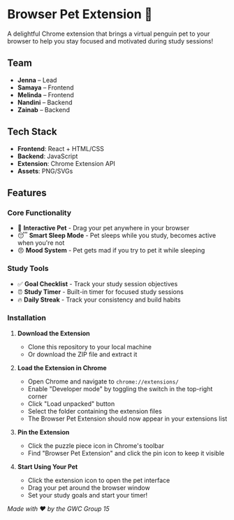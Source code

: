 # Browser Pet Extension 🐧

A delightful Chrome extension that brings a virtual penguin pet to your browser to help you stay focused and motivated during study sessions!

## Team

- **Jenna** – Lead
- **Samaya** – Frontend
- **Melinda** – Frontend
- **Nandini** – Backend
- **Zainab** – Backend

## Tech Stack

- **Frontend**: React + HTML/CSS
- **Backend**: JavaScript
- **Extension**: Chrome Extension API
- **Assets**: PNG/SVGs

## Features

### Core Functionality
- 🐧 **Interactive Pet** - Drag your pet anywhere in your browser
- 😴 **Smart Sleep Mode** - Pet sleeps while you study, becomes active when you're not
- 😠 **Mood System** - Pet gets mad if you try to pet it while sleeping

### Study Tools
- ✅ **Goal Checklist** - Track your study session objectives
- ⏰ **Study Timer** - Built-in timer for focused study sessions
- 🔥 **Daily Streak** - Track your consistency and build habits

### Installation

1. **Download the Extension**
   - Clone this repository to your local machine
   - Or download the ZIP file and extract it

2. **Load the Extension in Chrome**
   - Open Chrome and navigate to `chrome://extensions/`
   - Enable "Developer mode" by toggling the switch in the top-right corner
   - Click "Load unpacked" button
   - Select the folder containing the extension files
   - The Browser Pet Extension should now appear in your extensions list

3. **Pin the Extension**
   - Click the puzzle piece icon in Chrome's toolbar
   - Find "Browser Pet Extension" and click the pin icon to keep it visible

4. **Start Using Your Pet**
   - Click the extension icon to open the pet interface
   - Drag your pet around the browser window
   - Set your study goals and start your timer!

*Made with ❤️ by the GWC Group 15*